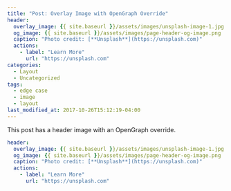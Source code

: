 ```yaml
---
title: "Post: Overlay Image with OpenGraph Override"
header:
  overlay_image: {{ site.baseurl }}/assets/images/unsplash-image-1.jpg
  og_image: {{ site.baseurl }}/assets/images/page-header-og-image.png
  caption: "Photo credit: [**Unsplash**](https://unsplash.com)"
  actions:
    - label: "Learn More"
      url: "https://unsplash.com"
categories:
  - Layout
  - Uncategorized
tags:
  - edge case
  - image
  - layout
last_modified_at: 2017-10-26T15:12:19-04:00
---
```


This post has a header image with an OpenGraph override.

```yaml
header:
  overlay_image: {{ site.baseurl }}/assets/images/unsplash-image-1.jpg
  og_image: {{ site.baseurl }}/assets/images/page-header-og-image.png
  caption: "Photo credit: [**Unsplash**](https://unsplash.com)"
  actions:
    - label: "Learn More"
      url: "https://unsplash.com"
```